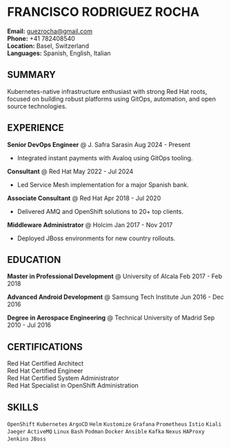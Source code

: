 # FRANCISCO RODRIGUEZ ROCHA

**Email:** guezrocha@gmail.com  
**Phone:** +41 782408540  
**Location:** Basel, Switzerland  
**Languages:** Spanish, English, Italian  

## SUMMARY

Kubernetes-native infrastructure enthusiast with strong Red Hat roots, focused on building robust platforms using GitOps, automation, and open source technologies.

## EXPERIENCE

**Senior DevOps Engineer** @ J. Safra Sarasin Aug 2024 - Present
- Integrated instant payments with Avaloq using GitOps tooling.   
  
**Consultant** @ Red Hat May 2022 - Jul 2024 
- Led Service Mesh implementation for a major Spanish bank.  

**Associate Consultant** @ Red Hat Apr 2018 - Jul 2020  
- Delivered AMQ and OpenShift solutions to 20+ top clients.

**Middleware Administrator** @ Holcim Jan 2017 - Nov 2017  
- Deployed JBoss environments for new country rollouts.

## EDUCATION

**Master in Professional Development** @ University of Alcala Feb 2017 - Feb 2018  

**Advanced Android Development** @ Samsung Tech Institute Jun 2016 - Dec 2016  

**Degree in Aerospace Engineering** @ Technical University of Madrid Sep 2010 - Jul 2016  

## CERTIFICATIONS

Red Hat Certified Architect  
Red Hat Certified Engineer  
Red Hat Certified System Administrator  
Red Hat Specialist in OpenShift Administration  

## SKILLS

`OpenShift` `Kubernetes` `ArgoCD` `Helm` `Kustomize` `Grafana` `Prometheus` `Istio` `Kiali` `Jaeger` `ActiveMQ` `Linux` `Bash` `Podman` `Docker` `Ansible` `Kafka` `Nexus` `HAProxy` `Jenkins` `JBoss`

